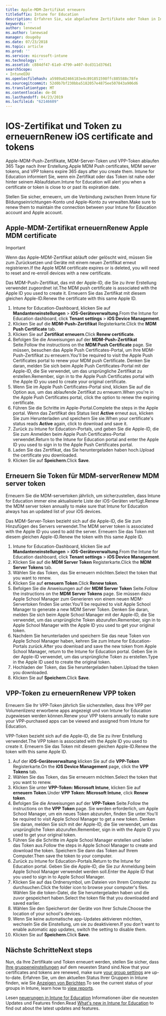 ```yaml
---
title: Apple-MDM-Zertifikat erneuern
titleSuffix: Intune for Education
description: Erfahren Sie, wie abgelaufene Zertifikate oder Token in Intune for Education-Portals zu erneuern.
keywords: ''
author: lenewsad
ms.author: lanewsad
manager: dougeby
ms.date: 07/23/2018
ms.topic: article
ms.prod: ''
ms.service: microsoft-intune
ms.technology: ''
ms.assetid: c884df47-61a9-4799-a407-8cd311d376d1
searchScope:
- IntuneEDU
ms.openlocfilehash: a5989a02466183e4c891851598ffc885588c78fe
ms.sourcegitcommit: 52d0b7bf230bba5182057e4875ee507843a906d6
ms.translationtype: MT
ms.contentlocale: de-DE
ms.lasthandoff: 04/23/2019
ms.locfileid: "62146609"
---
```

# <a name="renew-ios-certificate-and-tokens"></a><span data-ttu-id="703bc-103">IOS-Zertifikat und Token zu erneuern</span><span class="sxs-lookup"><span data-stu-id="703bc-103">Renew iOS certificate and tokens</span></span>
<span data-ttu-id="703bc-104">Apple-MDM-Push-Zertifikate, MDM-Server-Token und VPP-Token ablaufen 365 Tage nach ihrer Erstellung.</span><span class="sxs-lookup"><span data-stu-id="703bc-104">Apple MDM Push certificates, MDM server tokens, and VPP tokens expire 365 days after you create them.</span></span> <span data-ttu-id="703bc-105">Intune for Education informiert Sie, wenn ein Zertifikat oder das Token ist nahe oder hinter seinem Ablaufdatum.</span><span class="sxs-lookup"><span data-stu-id="703bc-105">Intune for Education will alert you when a certificate or token is close to or past its expiration date.</span></span> 

<span data-ttu-id="703bc-106">Stellen Sie sicher, erneuern, um die Verbindung zwischen Ihrem Intune für Bildungseinrichtungen-Konto und Apple-Konto zu verwalten.</span><span class="sxs-lookup"><span data-stu-id="703bc-106">Make sure to renew them to maintain the connection between your Intune for Education account and Apple account.</span></span>  

## <a name="renew-apple-mdm--certificate"></a><span data-ttu-id="703bc-107">Apple-MDM-Zertifikat erneuern</span><span class="sxs-lookup"><span data-stu-id="703bc-107">Renew Apple MDM  certificate</span></span>  
> [!IMPORTANT]
> <span data-ttu-id="703bc-108">Wenn das Apple-MDM-Zertifikat abläuft oder gelöscht wird, müssen Sie zum Zurücksetzen und Geräte mit einem neuen Zertifikat erneut registrieren.</span><span class="sxs-lookup"><span data-stu-id="703bc-108">If the Apple MDM certificate expires or is deleted, you will need to reset and re-enroll devices with a new certificate.</span></span>  

<span data-ttu-id="703bc-109">Das MDM-Push-Zertifikat, das mit der Apple-ID, die Sie zu ihrer Erstellung verwendet zugeordnet ist.</span><span class="sxs-lookup"><span data-stu-id="703bc-109">The MDM push certificate is associated with the Apple ID you used to create it.</span></span> <span data-ttu-id="703bc-110">Erneuern Sie das Zertifikat mit diesem gleichen Apple-ID.</span><span class="sxs-lookup"><span data-stu-id="703bc-110">Renew the certificate with this same Apple ID.</span></span>

1. <span data-ttu-id="703bc-111">Intune for Education-Dashboard, klicken Sie auf **Mandanteneinstellungen** > **iOS-Geräteverwaltung**.</span><span class="sxs-lookup"><span data-stu-id="703bc-111">From the Intune for Education dashboard, click **Tenant settings** > **iOS Device Management**.</span></span>
2. <span data-ttu-id="703bc-112">Klicken Sie auf die **MDM-Push-Zertifikat** Registerkarte.</span><span class="sxs-lookup"><span data-stu-id="703bc-112">Click the **MDM Push Certificate** tab.</span></span>
3. <span data-ttu-id="703bc-113">Klicken Sie auf **Zertifikat erneuern**.</span><span class="sxs-lookup"><span data-stu-id="703bc-113">Click **Renew certificate**.</span></span>
4. <span data-ttu-id="703bc-114">Befolgen Sie die Anweisungen auf der **MDM-Push-Zertifikat** Seite.</span><span class="sxs-lookup"><span data-stu-id="703bc-114">Follow the instructions on the **MDM Push Certificate** page.</span></span> <span data-ttu-id="703bc-115">Sie müssen, besuchen das Apple Push Certificates-Portal, um Ihre MDM-Push-Zertifikat zu erneuern.</span><span class="sxs-lookup"><span data-stu-id="703bc-115">You'll be required to visit the Apple Push Certificates portal to renew your MDM push Certificate.</span></span> <span data-ttu-id="703bc-116">Denken Sie daran, melden Sie sich beim Apple Push Certificates-Portal mit der Apple-ID, die Sie verwendet, um das ursprüngliche Zertifikat zu erstellen.</span><span class="sxs-lookup"><span data-stu-id="703bc-116">Remember, sign in to the Apple Push Certificates portal with the Apple ID you used to create your original certificate.</span></span>
5. <span data-ttu-id="703bc-117">Wenn Sie im Apple Push Certificates-Portal sind, klicken Sie auf die Option aus, um das ablaufende Zertifikat zu erneuern.</span><span class="sxs-lookup"><span data-stu-id="703bc-117">When you're in the Apple Push Certificates portal, click the option to renew the expiring certificate.</span></span> 
6. <span data-ttu-id="703bc-118">Führen Sie die Schritte im Apple-Portal.</span><span class="sxs-lookup"><span data-stu-id="703bc-118">Complete the steps in the Apple portal.</span></span> <span data-ttu-id="703bc-119">Wenn das Zertifikat des Status liest **Active** erneut aus, klicken Sie zum Herunterladen und speichern Sie sie.</span><span class="sxs-lookup"><span data-stu-id="703bc-119">When your certificate's status reads **Active** again, click to download and save it.</span></span>
7. <span data-ttu-id="703bc-120">Zurück zu Intune for Education-Portals, und geben Sie die Apple-ID, die Sie zum Anmelden beim Apple Push Certificates-Portal verwendet.</span><span class="sxs-lookup"><span data-stu-id="703bc-120">Return to the Intune for Education portal and enter the Apple ID you used to sign in to the Apple Push Certificates portal.</span></span>
8. <span data-ttu-id="703bc-121">Laden Sie das Zertifikat, das Sie heruntergeladen haben hoch.</span><span class="sxs-lookup"><span data-stu-id="703bc-121">Upload the certificate you downloaded.</span></span>
9. <span data-ttu-id="703bc-122">Klicken Sie auf **Speichern**.</span><span class="sxs-lookup"><span data-stu-id="703bc-122">Click **Save**.</span></span>

## <a name="renew-mdm-server-token"></a><span data-ttu-id="703bc-123">Erneuern Sie Token für MDM-server</span><span class="sxs-lookup"><span data-stu-id="703bc-123">Renew MDM server token</span></span>

<span data-ttu-id="703bc-124">Erneuern Sie die MDM-servertoken jährlich, um sicherzustellen, dass Intune for Education immer eine aktualisierte Liste der iOS-Geräten verfügt.</span><span class="sxs-lookup"><span data-stu-id="703bc-124">Renew the MDM server token annually to make sure that Intune for Education always has an updated list of your iOS devices.</span></span>

<span data-ttu-id="703bc-125">Das MDM-Server-Token bezieht sich auf die Apple-ID, die Sie zum Hinzufügen des Servers verwendet.</span><span class="sxs-lookup"><span data-stu-id="703bc-125">The MDM server token is associated with the Apple ID you used to add the server.</span></span> <span data-ttu-id="703bc-126">Erneuern Sie das Token mit diesem gleichen Apple-ID.</span><span class="sxs-lookup"><span data-stu-id="703bc-126">Renew the token with this same Apple ID.</span></span> 

1. <span data-ttu-id="703bc-127">Intune for Education-Dashboard, klicken Sie auf **Mandanteneinstellungen** > **iOS-Geräteverwaltung**.</span><span class="sxs-lookup"><span data-stu-id="703bc-127">From the Intune for Education dashboard, click **Tenant settings** > **iOS Device Management**.</span></span>
2. <span data-ttu-id="703bc-128">Klicken Sie auf die **MDM Server Token** Registerkarte.</span><span class="sxs-lookup"><span data-stu-id="703bc-128">Click the **MDM Server Tokens** tab.</span></span>
3. <span data-ttu-id="703bc-129">Wählen Sie das Token, das Sie erneuern möchten.</span><span class="sxs-lookup"><span data-stu-id="703bc-129">Select the token that you want to renew.</span></span>
4. <span data-ttu-id="703bc-130">Klicken Sie auf **erneuern Token**.</span><span class="sxs-lookup"><span data-stu-id="703bc-130">Click **Renew token**.</span></span>
5. <span data-ttu-id="703bc-131">Befolgen Sie die Anweisungen auf der **MDM Server Token** Seite.</span><span class="sxs-lookup"><span data-stu-id="703bc-131">Follow the instructions on the **MDM Server Tokens** page.</span></span> <span data-ttu-id="703bc-132">Sie müssen dazu Apple School Manager zum Generieren von einem neuen MDM-Servertoken finden Sie unter.</span><span class="sxs-lookup"><span data-stu-id="703bc-132">You'll be required to visit Apple School Manager to generate a new MDM Server Token.</span></span> <span data-ttu-id="703bc-133">Denken Sie daran, melden Sie sich beim Apple School Manager mit der Apple-ID, die Sie verwendet, um das ursprüngliche Token abzurufen.</span><span class="sxs-lookup"><span data-stu-id="703bc-133">Remember, sign in to Apple School Manager with the Apple ID you used to get your original token.</span></span>
6. <span data-ttu-id="703bc-134">Nachdem Sie herunterladen und speichern Sie das neue Token von Apple School Manager haben, kehren Sie zum Intune for Education-Portals zurück.</span><span class="sxs-lookup"><span data-stu-id="703bc-134">After you download and save the new token from Apple School Manager, return to the Intune for Education portal.</span></span> <span data-ttu-id="703bc-135">Geben Sie in der Apple-ID verwendet, um das ursprüngliche Token zu erstellen.</span><span class="sxs-lookup"><span data-stu-id="703bc-135">Type in the Apple ID used to create the original token.</span></span>
7. <span data-ttu-id="703bc-136">Hochladen der Token, das Sie heruntergeladen haben.</span><span class="sxs-lookup"><span data-stu-id="703bc-136">Upload the token you downloaded.</span></span>
8. <span data-ttu-id="703bc-137">Klicken Sie auf **Speichern**.</span><span class="sxs-lookup"><span data-stu-id="703bc-137">Click **Save**.</span></span>


## <a name="renew-vpp-token"></a><span data-ttu-id="703bc-138">VPP-Token zu erneuern</span><span class="sxs-lookup"><span data-stu-id="703bc-138">Renew VPP token</span></span>
<span data-ttu-id="703bc-139">Erneuern Sie Ihr VPP-Token jährlich Sie sicherstellen, dass Ihre VPP per Volumenlizenz erworbene apps angezeigt und von Intune for Education zugewiesen werden können.</span><span class="sxs-lookup"><span data-stu-id="703bc-139">Renew your VPP tokens annually to make sure your VPP-purchased apps can be viewed and assigned from Intune for Education.</span></span>  

<span data-ttu-id="703bc-140">VPP-Token bezieht sich auf die Apple-ID, die Sie zu ihrer Erstellung verwendet.</span><span class="sxs-lookup"><span data-stu-id="703bc-140">The VPP token is associated with the Apple ID you used to create it.</span></span> <span data-ttu-id="703bc-141">Erneuern Sie das Token mit diesem gleichen Apple-ID.</span><span class="sxs-lookup"><span data-stu-id="703bc-141">Renew the token with this same Apple ID.</span></span>  

1. <span data-ttu-id="703bc-142">Auf der **iOS-Geräteverwaltung** klicken Sie auf die **VPP-Token** Registerkarte.</span><span class="sxs-lookup"><span data-stu-id="703bc-142">On the **iOS Device Management** page, click the **VPP Tokens** tab.</span></span>
2. <span data-ttu-id="703bc-143">Wählen Sie das Token, das Sie erneuern möchten.</span><span class="sxs-lookup"><span data-stu-id="703bc-143">Select the token that you want to renew.</span></span>
3. <span data-ttu-id="703bc-144">Klicken Sie unter **VPP-Token: Microsoft Intune**, klicken Sie auf **erneuern Token**.</span><span class="sxs-lookup"><span data-stu-id="703bc-144">Under **VPP Token: Microsoft Intune**, click **Renew token**.</span></span>
4. <span data-ttu-id="703bc-145">Befolgen Sie die Anweisungen auf der **VPP-Token** Seite.</span><span class="sxs-lookup"><span data-stu-id="703bc-145">Follow the instructions on the **VPP Token** page.</span></span> <span data-ttu-id="703bc-146">Sie werden erforderlich, um Apple School Manager, um ein neues Token abzurufen, finden Sie unter.</span><span class="sxs-lookup"><span data-stu-id="703bc-146">You'll be required to visit Apple School Manager to get a new token.</span></span> <span data-ttu-id="703bc-147">Denken Sie daran, melden Sie sich mit der Apple-ID, die Sie verwendet, um das ursprüngliche Token abzurufen.</span><span class="sxs-lookup"><span data-stu-id="703bc-147">Remember, sign in with the Apple ID you used to get your original token.</span></span>
5. <span data-ttu-id="703bc-148">Führen Sie die Schritte im Apple School Manager erstellen und laden das Token aus.</span><span class="sxs-lookup"><span data-stu-id="703bc-148">Follow the steps in Apple School Manager to create and download the token.</span></span> <span data-ttu-id="703bc-149">Speichern Sie dann das Token auf Ihrem Computer.</span><span class="sxs-lookup"><span data-stu-id="703bc-149">Then save the token to your computer.</span></span>
6. <span data-ttu-id="703bc-150">Zurück zu Intune for Education-Portals.</span><span class="sxs-lookup"><span data-stu-id="703bc-150">Return to the Intune for Education portal.</span></span> <span data-ttu-id="703bc-151">Geben Sie die Apple-ID, die Sie zur Anmeldung beim Apple School Manager verwendet werden soll.</span><span class="sxs-lookup"><span data-stu-id="703bc-151">Enter the Apple ID that you used to sign in to Apple School Manager.</span></span>
7. <span data-ttu-id="703bc-152">Klicken Sie auf das Ordnersymbol, um Dateien von Ihrem Computer zu durchsuchen.</span><span class="sxs-lookup"><span data-stu-id="703bc-152">Click the folder icon to browse your computer's files.</span></span> <span data-ttu-id="703bc-153">Wählen Sie die token-Datei, die Sie heruntergeladen haben und die zuvor gespeichert haben.</span><span class="sxs-lookup"><span data-stu-id="703bc-153">Select the token file that you downloaded and saved earlier.</span></span>
8. <span data-ttu-id="703bc-154">Wählen Sie den Speicherort der Geräte von Ihrer Schule.</span><span class="sxs-lookup"><span data-stu-id="703bc-154">Choose the location of your school's devices.</span></span>
9. <span data-ttu-id="703bc-155">Wenn Sie keine automatische app-Updates aktivieren möchten, wechseln Sie die Einstellung, um sie zu deaktivieren.</span><span class="sxs-lookup"><span data-stu-id="703bc-155">If you don't want to enable automatic app updates, switch the setting to disable them.</span></span> 
10. <span data-ttu-id="703bc-156">Klicken Sie auf **Speichern**.</span><span class="sxs-lookup"><span data-stu-id="703bc-156">Click **Save**.</span></span>

## <a name="next-steps"></a><span data-ttu-id="703bc-157">Nächste Schritte</span><span class="sxs-lookup"><span data-stu-id="703bc-157">Next steps</span></span>
<span data-ttu-id="703bc-158">Nun, da Ihre Zertifikate und Token erneuert werden, stellen Sie sicher, dass [Ihre gruppeneinstellungen](edit-groups-intune-for-edu.md) auf dem neuesten Stand sind.</span><span class="sxs-lookup"><span data-stu-id="703bc-158">Now that your certificates and tokens are renewed, make sure [your group settings](edit-groups-intune-for-edu.md) are up-to-date.</span></span> <span data-ttu-id="703bc-159">Erfahren Sie, um den aktuellen Status Ihrer Gruppen in Intune finden, wie Sie [Anzeigen von Berichten](what-are-reports.md).</span><span class="sxs-lookup"><span data-stu-id="703bc-159">To see the current status of your groups in Intune, learn how to [view reports](what-are-reports.md).</span></span>  

<span data-ttu-id="703bc-160">Lesen [neuerungen in Intune for Education](whats-new-in-edu.md) Informationen über die neuesten Updates und Features finden.</span><span class="sxs-lookup"><span data-stu-id="703bc-160">Read [What's new in Intune for Education](whats-new-in-edu.md) to find out about the latest updates and features.</span></span>